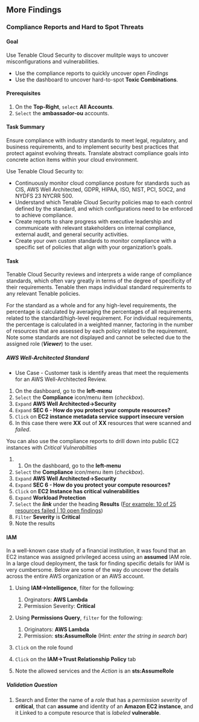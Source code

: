 ## More Findings
###  Compliance Reports and Hard to Spot Threats
#### Goal

Use Tenable Cloud Security to discover mulitple ways to uncover misconfigurations and vulnerabilities.
* Use the compliance reports to quickly uncover open *Findings*
* Use the dashboard to uncover hard-to-spot **Toxic Combinations**.

#### Prerequisites
1.  On the **Top-Right**, `select` **All Accounts**.
1.  `Select` the **ambassador-ou** accounts.


#### Task Summary

Ensure compliance with industry standards to meet legal, regulatory, and business requirements, and to implement security best practices that protect against evolving threats. Translate abstract compliance goals into concrete action items within your cloud environment.

Use Tenable Cloud Security to:

- Continuously monitor cloud compliance posture for standards such as CIS, AWS Well Architected, GDPR, HIPAA, ISO, NIST, PCI, SOC2, and NYDFS 23 NYCRR 500.
- Understand which Tenable Cloud Security policies map to each control defined by the standard, and which configurations need to be enforced to achieve compliance.
- Create reports to share progress with executive leadership and communicate with relevant stakeholders on internal compliance, external audit, and general security activities.
- Create your own custom standards to monitor compliance with a specific set of policies that align with your organization’s goals.  

#### Task

Tenable Cloud Security reviews and interprets a wide range of compliance standards, which often vary greatly in terms of the degree of specificity of their requirements. Tenable then maps individual standard requirements to any relevant Tenable policies.

For the standard as a whole and for any high-level requirements, the percentage is calculated by averaging the percentages of all requirements related to the standard/high-level requirement.
For individual requirements, the percentage is calculated in a weighted manner, factoring in the number of resources that are assessed by each policy related to the requirement.
Note some standards are not displayed and cannot be selected due to the assigned role (***Viewer***) to the user.


##### AWS Well-Architected Standard

- Use Case - Customer task is identify areas that meet the requiements for an AWS Well-Architected Review.

1.  On the dashboard, go to the **left-menu** 
1.  `Select` the **Compliance** icon/menu item (*checkbox*).
1.  `Expand` **AWS Well Architected->Security** 
1.  `Expand` **SEC 6 - How do you protect your compute resources?**
1.  `Click` on **EC2 instance metadata service support insecure version**
1.  In this case there were **XX** out of **XX** resources that were scanned and *failed*.


You can also use the compliance reports to drill down into public EC2 instances with *Critical Vulnerabilties*

1.  1.  On the dashboard, go to the **left-menu** 
1.  `Select` the **Compliance** icon/menu item (*checkbox*).
1.  `Expand` **AWS Well Architected->Security** 
1.  `Expand` **SEC 6 - How do you protect your compute resources?**
1.  `Click` on **EC2 Instance has critical vulnerabilities**
1.  `Expand` **Workload Protection**
1.  `Select` the ***link*** under the heading **Results** (<u>For example:  10 of 25 resources failed | 10 open findings</u>)
1.  `Filter` **Severity** is **Critical**
1.  Note the results

#### IAM

In a well-known case study of a financial institution, it was found that an EC2 instance was assigned  privileged access using an **assumed** IAM role.  In a large cloud deployment, the task for finding specific details for IAM is very cumbersome.  Below are some of the way do uncover the details across the entire AWS organization or an AWS account.

1.  Using **IAM->Intelligence**, filter for the following:
    1.  Orginators:  **AWS Lambda**
    1.  Permission Severity:  **Critical**

1.  Using **Permissions Query**, `filter` for the following:
    1.  Originators:  **AWS Lambda**
    1.  Permission:  **sts:AssumeRole**  (Hint: *enter the string in search bar*)
1.  `Click` on the role found
1.  `Click` on the **IAM->Trust Relationship Policy** tab
1.  Note the allowed services and the *Action* is an **sts:AssumeRole**


##### Validation Question


1.  Search and Enter the name of a *role* that has a *permission severity* of  **critical**, that can **assume** and identity of an **Amazon EC2 instance**, and it Linked to a compute resource that is *labeled* **vulnerable**.



